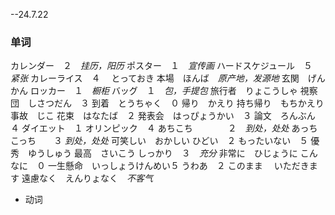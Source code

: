 --24.7.22
### 单词
カレンダー　２　*挂历，阳历*
ポスター　１　*宣传画*
ハードスケジュール　５　*紧张*
カレーライス　４　
とっておき
本場　ほんば　*原产地，发源地*
玄関　げんかん
ロッカー　１　*橱柜*
バッグ　１　*包，手提包*
旅行者　りょこうしゃ
視察団　しさつだん　３
到着　とうちゃく　０
帰り　かえり
持ち帰り　もちかえり
事故　じこ
花束　はなたば　２
発表会　はっぴょうかい　３
論文　ろんぶん　４
ダイエット　１
オリンピック　４
あちこち　　　　２　*到处，处处*
あっちこっち　　３    *到处，处处*
可笑しい　おかしい
ひどい　２
もったいない　５
優秀　ゆうしゅう
最高　さいこう
しっかり　３　*充分*
非常に　ひじょうに
こんなに　０
一生懸命　いっしょうけんめい５
うわあ　２
このまま　
いただきます
遠慮なく　えんりょなく　*不客气*
+ 动词